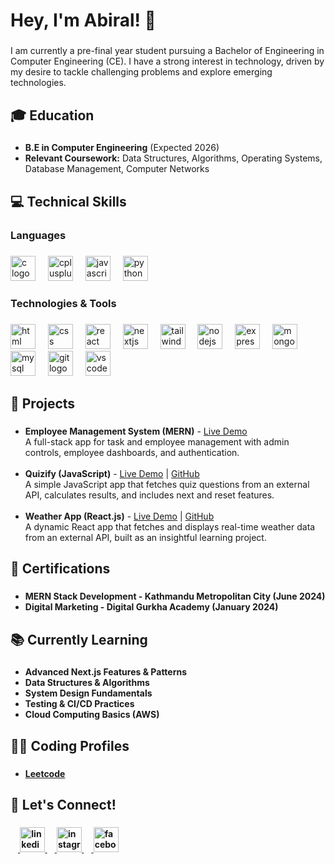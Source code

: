 <h1 align="left">Hey, I'm Abiral! 👋</h1>

###

<p align="left">
  I am currently a pre-final year student pursuing a Bachelor of Engineering in Computer Engineering (CE). I have a strong interest in technology, driven by my desire to tackle challenging problems and explore emerging technologies.
</p>

###

<h2 align="left">🎓 Education</h2>

###

- **B.E in Computer Engineering** (Expected 2026)
- **Relevant Coursework:** Data Structures, Algorithms, Operating Systems, Database Management, Computer Networks

###

<h2 align="left">💻 Technical Skills</h2>

###

<h3 align="left">Languages</h3>

###

<div align="left">
  <img src="https://cdn.jsdelivr.net/gh/devicons/devicon/icons/c/c-original.svg" height="40" alt="c logo" />
  <img width="12" />
  <img src="https://cdn.jsdelivr.net/gh/devicons/devicon/icons/cplusplus/cplusplus-original.svg" height="40" alt="cplusplus logo" />
  <img width="12" />
  <img src="https://cdn.jsdelivr.net/gh/devicons/devicon/icons/javascript/javascript-original.svg" height="40" alt="javascript logo" />
  <img width="12" />
  <img src="https://cdn.jsdelivr.net/gh/devicons/devicon/icons/python/python-original.svg" height="40" alt="python logo" />
</div>

###

<h3 align="left">Technologies & Tools</h3>

###

<div align="left">
  <img src="https://cdn.jsdelivr.net/gh/devicons/devicon/icons/html5/html5-original.svg" height="40" alt="html logo" />
  <img width="12" />
  <img src="https://cdn.jsdelivr.net/gh/devicons/devicon/icons/css3/css3-original.svg" height="40" alt="css logo" />
  <img width="12" />
  <img src="https://cdn.jsdelivr.net/gh/devicons/devicon/icons/react/react-original.svg" height="40" alt="react logo" />
  <img width="12" />
  <img src="https://cdn.jsdelivr.net/gh/devicons/devicon/icons/nextjs/nextjs-original.svg" height="40" alt="nextjs logo" />
  <img width="12" />
  <img src="https://cdn.jsdelivr.net/gh/devicons/devicon/icons/tailwindcss/tailwindcss-original-wordmark.svg" height="40" alt="tailwindcss logo"  />
  <img width="12" />
  <img src="https://cdn.jsdelivr.net/gh/devicons/devicon/icons/nodejs/nodejs-original.svg" height="40" alt="nodejs logo" />
  <img width="12" />
  <img src="https://cdn.jsdelivr.net/gh/devicons/devicon/icons/express/express-original.svg" height="40" alt="express logo" />
  <img width="12" />
  <img src="https://cdn.jsdelivr.net/gh/devicons/devicon/icons/mongodb/mongodb-original.svg" height="40" alt="mongodb logo" />
  <img width="12" />
  <img src="https://cdn.jsdelivr.net/gh/devicons/devicon/icons/mysql/mysql-original.svg" height="40" alt="mysql logo" />
  <img width="12" />
  <img src="https://cdn.jsdelivr.net/gh/devicons/devicon/icons/git/git-original.svg" height="40" alt="git logo" />
  <img width="12" />
  <img src="https://cdn.jsdelivr.net/gh/devicons/devicon/icons/vscode/vscode-original.svg" height="40" alt="vscode logo" />
</div>

###

<h2 align="left">🚀 Projects</h2>

###

<ul>
  <li>
    <b>Employee Management System (MERN)</b> - <a href="https://ems-frontend-nak7.onrender.com/">Live Demo</a><br/>
    A full-stack app for task and employee management with admin controls, employee dashboards, and authentication.
  </li>
  <br/>
  <li>
    <b>Quizify (JavaScript)</b> - <a href="https://quizify-iota.vercel.app/">Live Demo</a> | <a href="your-github-repo">GitHub</a><br/>
    A simple JavaScript app that fetches quiz questions from an external API, calculates results, and includes next and reset features.
  </li>
  <br/>
  <li>
    <b>Weather App (React.js)</b> - <a href="https://weather-app-react-snowy-six.vercel.app/">Live Demo</a> | <a href="your-github-repo">GitHub</a><br/>
    A dynamic React app that fetches and displays real-time weather data from an external API, built as an insightful learning project.
  </li>
</ul>

###

<h2 align="left">🏅 Certifications</h2>

###

<ul>
  <li><b>MERN Stack Development - Kathmandu Metropolitan City (June 2024)</b></li>
  <li><b>Digital Marketing - Digital Gurkha Academy (January 2024)</b></li>
</ul>

###

<h2 align="left">📚 Currently Learning</h2>

###
<ul>
  <li><b>Advanced Next.js Features & Patterns</b></li>
  <li><b>Data Structures & Algorithms</b></li>
  <li><b>System Design Fundamentals</b></li>
  <li><b>Testing & CI/CD Practices</b></li>
  <li><b>Cloud Computing Basics (AWS)</b></li>
</ul>

###

<h2 align="left">👨‍💻 Coding Profiles</h2>

###
<ul>
  <li><b>
  <a href="https://leetcode.com/u/abiral-rajbhandari/"> <b>Leetcode</b> </a>
  </li>
</ul>

###

<h2 align="left">🤝 Let's Connect!</h2>

###

<div align="left">
  <a href="your-linkedin-url">
      <img width="12" />
    <img src="https://raw.githubusercontent.com/maurodesouza/profile-readme-generator/master/src/assets/icons/social/linkedin/default.svg"  height="40" alt="linkedin logo" />
  </a>
  <a href="your-instagram-url">
      <img width="12" />
    <img src="https://raw.githubusercontent.com/maurodesouza/profile-readme-generator/master/src/assets/icons/social/instagram/default.svg" height="40" alt="instagram logo" />
  </a>
  <a href="your-facebook-url">
      <img width="12" />
    <img src="https://raw.githubusercontent.com/maurodesouza/profile-readme-generator/master/src/assets/icons/social/facebook/default.svg" height="40" alt="facebook logo" />
  </a>
</div>
